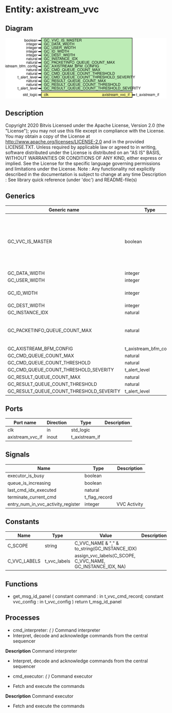 # Entity: axistream_vvc
## Diagram
![Diagram](axistream_vvc.svg "Diagram")
## Description
Copyright 2020 Bitvis
Licensed under the Apache License, Version 2.0 (the "License"); you may not use this file except in compliance with the License.
You may obtain a copy of the License at http://www.apache.org/licenses/LICENSE-2.0 and in the provided LICENSE.TXT.
Unless required by applicable law or agreed to in writing, software distributed under the License is distributed on
an "AS IS" BASIS, WITHOUT WARRANTIES OR CONDITIONS OF ANY KIND, either express or implied.
See the License for the specific language governing permissions and limitations under the License.
Note : Any functionality not explicitly described in the documentation is subject to change at any time
Description   : See library quick reference (under 'doc') and README-file(s)
## Generics
| Generic name                             | Type                   | Value                          | Description                                                                                                                                 |
| ---------------------------------------- | ---------------------- | ------------------------------ | ------------------------------------------------------------------------------------------------------------------------------------------- |
| GC_VVC_IS_MASTER                         | boolean                |                                | When true: This VVC is an AXI4 Stream master. Data is output from BFM. When false: This VVC is an AXI4 Stream slave. Data is input to BFM.  |
| GC_DATA_WIDTH                            | integer                |                                |                                                                                                                                             |
| GC_USER_WIDTH                            | integer                | 1                              |                                                                                                                                             |
| GC_ID_WIDTH                              | integer                | 1                              | (Note: STRB_WIDTH = DATA_WIDTH/8)                                                                                                           |
| GC_DEST_WIDTH                            | integer                | 1                              |                                                                                                                                             |
| GC_INSTANCE_IDX                          | natural                |                                |                                                                                                                                             |
| GC_PACKETINFO_QUEUE_COUNT_MAX            | natural                | 1                              | Number of PacketInfo Queues, normally one per source VVC                                                                                    |
| GC_AXISTREAM_BFM_CONFIG                  | t_axistream_bfm_config | C_AXISTREAM_BFM_CONFIG_DEFAULT |                                                                                                                                             |
| GC_CMD_QUEUE_COUNT_MAX                   | natural                | 1000                           |                                                                                                                                             |
| GC_CMD_QUEUE_COUNT_THRESHOLD             | natural                | 950                            |                                                                                                                                             |
| GC_CMD_QUEUE_COUNT_THRESHOLD_SEVERITY    | t_alert_level          | warning                        |                                                                                                                                             |
| GC_RESULT_QUEUE_COUNT_MAX                | natural                | 1000                           |                                                                                                                                             |
| GC_RESULT_QUEUE_COUNT_THRESHOLD          | natural                | 950                            |                                                                                                                                             |
| GC_RESULT_QUEUE_COUNT_THRESHOLD_SEVERITY | t_alert_level          | WARNING                        |                                                                                                                                             |
## Ports
| Port name        | Direction | Type           | Description |
| ---------------- | --------- | -------------- | ----------- |
| clk              | in        | std_logic      |             |
| axistream_vvc_if | inout     | t_axistream_if |             |
## Signals
| Name                               | Type          | Description   |
| ---------------------------------- | ------------- | ------------- |
| executor_is_busy                   | boolean       |               |
| queue_is_increasing                | boolean       |               |
| last_cmd_idx_executed              | natural       |               |
| terminate_current_cmd              | t_flag_record |               |
| entry_num_in_vvc_activity_register | integer       | VVC Activity  |
## Constants
| Name         | Type         | Value                                                        | Description |
| ------------ | ------------ | ------------------------------------------------------------ | ----------- |
| C_SCOPE      | string       |  C_VVC_NAME & "," & to_string(GC_INSTANCE_IDX)               |             |
| C_VVC_LABELS | t_vvc_labels |  assign_vvc_labels(C_SCOPE, C_VVC_NAME, GC_INSTANCE_IDX, NA) |             |
## Functions
- get_msg_id_panel <font id="function_arguments">(    constant command    : in t_vvc_cmd_record;
    constant vvc_config : in t_vvc_config
  )</font> <font id="function_return">return t_msg_id_panel</font>
## Processes
- cmd_interpreter: _(  )_
Command interpreter
- Interpret, decode and acknowledge commands from the central sequencer

**Description**
Command interpreter
- Interpret, decode and acknowledge commands from the central sequencer

- cmd_executor: _(  )_
Command executor
- Fetch and execute the commands

**Description**
Command executor
- Fetch and execute the commands

